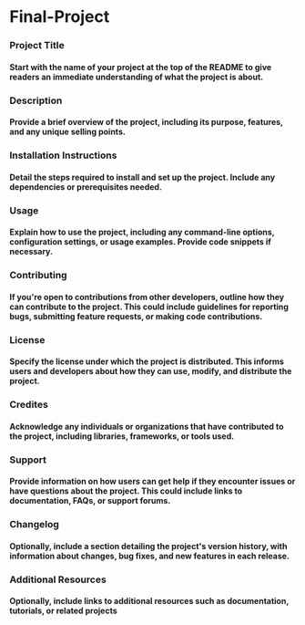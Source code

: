 # Final-Project
### Project Title
#### Start with the name of your project at the top of the README to give readers an immediate understanding of what the project is about.

### Description
#### Provide a brief overview of the project, including its purpose, features, and any unique selling points.

### Installation Instructions
#### Detail the steps required to install and set up the project. Include any dependencies or prerequisites needed.

### Usage
#### Explain how to use the project, including any command-line options, configuration settings, or usage examples. Provide code snippets if necessary.

### Contributing
#### If you're open to contributions from other developers, outline how they can contribute to the project. This could include guidelines for reporting bugs, submitting feature requests, or making code contributions.

### License
#### Specify the license under which the project is distributed. This informs users and developers about how they can use, modify, and distribute the project.

### Credites
#### Acknowledge any individuals or organizations that have contributed to the project, including libraries, frameworks, or tools used.

### Support
#### Provide information on how users can get help if they encounter issues or have questions about the project. This could include links to documentation, FAQs, or support forums.

### Changelog
#### Optionally, include a section detailing the project's version history, with information about changes, bug fixes, and new features in each release.

### Additional Resources
#### Optionally, include links to additional resources such as documentation, tutorials, or related projects
